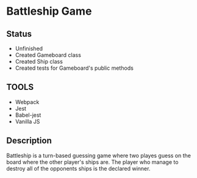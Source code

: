 # Battleship Game

## Status
- Unfinished
- Created Gameboard class
- Created Ship class
- Created tests for Gameboard's public methods

## TOOLS
- Webpack
- Jest
- Babel-jest
- Vanilla JS

## Description
Battleship is a turn-based guessing game where two playes guess on the board where the other player's ships are. The player who manage to destroy all of the opponents ships is the declared winner.
